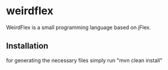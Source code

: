 # weirdflex
WeirdFlex is a small programming language based on jFlex.


## Installation
for generating the necessary files simply run "mvn clean install"
